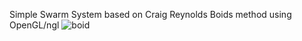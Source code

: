 
Simple Swarm System based on Craig Reynolds Boids method
using OpenGL/ngl
![boid](https://cloud.githubusercontent.com/assets/17474556/22606251/1dba63a6-ea4b-11e6-97b5-e971abd2ad3b.png)
